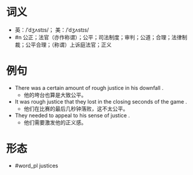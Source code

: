 # 词义
- 英：/ˈdʒʌstɪs/； 美：/ˈdʒʌstɪs/
- #n 公正；法官（亦作称谓）；公平；司法制度；审判；公道；合理；法律制裁；公平合理；（称谓）上诉庭法官；正义
# 例句
- There was a certain amount of rough justice in his downfall .
	- 他的垮台也算是大致公平。
- It was rough justice that they lost in the closing seconds of the game .
	- 他们在比赛的最后几秒钟落败，这不太公平。
- They needed to appeal to his sense of justice .
	- 他们需要激发他的正义感。
# 形态
- #word_pl justices
